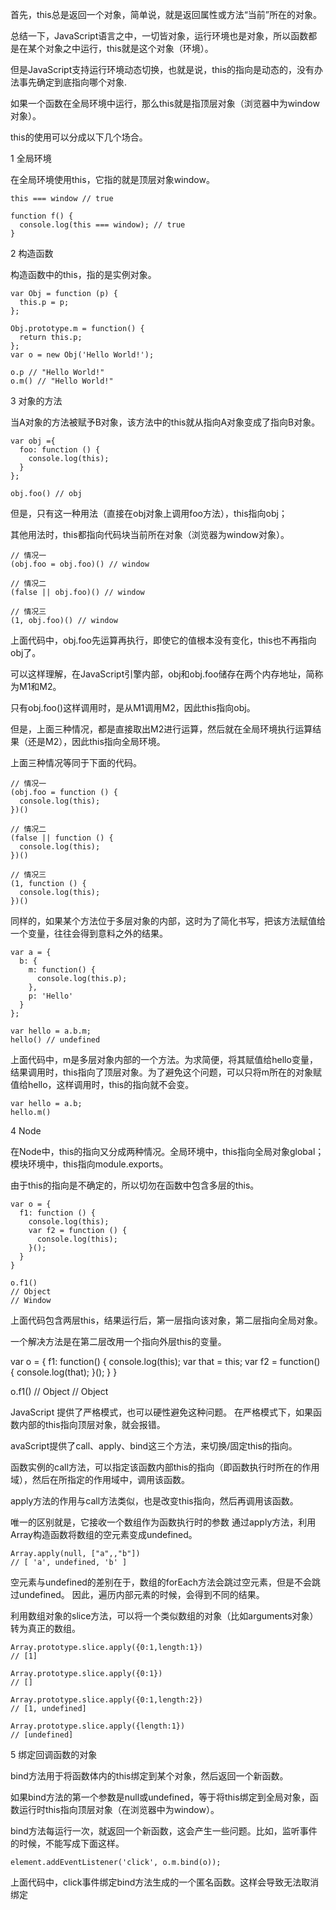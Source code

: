 
首先，this总是返回一个对象，简单说，就是返回属性或方法“当前”所在的对象。

总结一下，JavaScript语言之中，一切皆对象，运行环境也是对象，所以函数都是在某个对象之中运行，this就是这个对象（环境）。

但是JavaScript支持运行环境动态切换，也就是说，this的指向是动态的，没有办法事先确定到底指向哪个对象.

如果一个函数在全局环境中运行，那么this就是指顶层对象（浏览器中为window对象）。

this的使用可以分成以下几个场合。

1 全局环境

在全局环境使用this，它指的就是顶层对象window。

    this === window // true

    function f() {
      console.log(this === window); // true
    }

2 构造函数

构造函数中的this，指的是实例对象。

    var Obj = function (p) {
      this.p = p;
    };

    Obj.prototype.m = function() {
      return this.p;
    };
    var o = new Obj('Hello World!');

    o.p // "Hello World!"
    o.m() // "Hello World!"

3 对象的方法

当A对象的方法被赋予B对象，该方法中的this就从指向A对象变成了指向B对象。

    var obj ={
      foo: function () {
        console.log(this);
      }
    };

    obj.foo() // obj

但是，只有这一种用法（直接在obj对象上调用foo方法），this指向obj；

其他用法时，this都指向代码块当前所在对象（浏览器为window对象）。

    // 情况一
    (obj.foo = obj.foo)() // window

    // 情况二
    (false || obj.foo)() // window

    // 情况三
    (1, obj.foo)() // window

上面代码中，obj.foo先运算再执行，即使它的值根本没有变化，this也不再指向obj了。

可以这样理解，在JavaScript引擎内部，obj和obj.foo储存在两个内存地址，简称为M1和M2。

只有obj.foo()这样调用时，是从M1调用M2，因此this指向obj。

但是，上面三种情况，都是直接取出M2进行运算，然后就在全局环境执行运算结果（还是M2），因此this指向全局环境。

上面三种情况等同于下面的代码。

    // 情况一
    (obj.foo = function () {
      console.log(this);
    })()

    // 情况二
    (false || function () {
      console.log(this);
    })()

    // 情况三
    (1, function () {
      console.log(this);
    })()

同样的，如果某个方法位于多层对象的内部，这时为了简化书写，把该方法赋值给一个变量，往往会得到意料之外的结果。

    var a = {
      b: {
        m: function() {
          console.log(this.p);
        },
        p: 'Hello'
      }
    };

    var hello = a.b.m;
    hello() // undefined

上面代码中，m是多层对象内部的一个方法。为求简便，将其赋值给hello变量，结果调用时，this指向了顶层对象。为了避免这个问题，可以只将m所在的对象赋值给hello，这样调用时，this的指向就不会变。

    var hello = a.b;
    hello.m() 


4  Node

在Node中，this的指向又分成两种情况。全局环境中，this指向全局对象global；模块环境中，this指向module.exports。


由于this的指向是不确定的，所以切勿在函数中包含多层的this。

    var o = {
      f1: function () {
        console.log(this);
        var f2 = function () {
          console.log(this);
        }();
      }
    }

    o.f1()
    // Object
    // Window

上面代码包含两层this，结果运行后，第一层指向该对象，第二层指向全局对象。

一个解决方法是在第二层改用一个指向外层this的变量。

  var o = {
    f1: function() {
      console.log(this);
      var that = this;
      var f2 = function() {
        console.log(that);
      }();
    }
  }

  o.f1()
  // Object
  // Object

JavaScript 提供了严格模式，也可以硬性避免这种问题。
在严格模式下，如果函数内部的this指向顶层对象，就会报错。

avaScript提供了call、apply、bind这三个方法，来切换/固定this的指向。

函数实例的call方法，可以指定该函数内部this的指向（即函数执行时所在的作用域），然后在所指定的作用域中，调用该函数。

apply方法的作用与call方法类似，也是改变this指向，然后再调用该函数。

唯一的区别就是，它接收一个数组作为函数执行时的参数
通过apply方法，利用Array构造函数将数组的空元素变成undefined。

    Array.apply(null, ["a",,"b"])
    // [ 'a', undefined, 'b' ]

空元素与undefined的差别在于，数组的forEach方法会跳过空元素，但是不会跳过undefined。
因此，遍历内部元素的时候，会得到不同的结果。

利用数组对象的slice方法，可以将一个类似数组的对象（比如arguments对象）转为真正的数组。

    Array.prototype.slice.apply({0:1,length:1})
    // [1]

    Array.prototype.slice.apply({0:1})
    // []

    Array.prototype.slice.apply({0:1,length:2})
    // [1, undefined]

    Array.prototype.slice.apply({length:1})
    // [undefined]

5  绑定回调函数的对象

bind方法用于将函数体内的this绑定到某个对象，然后返回一个新函数。

如果bind方法的第一个参数是null或undefined，等于将this绑定到全局对象，函数运行时this指向顶层对象（在浏览器中为window）。

bind方法每运行一次，就返回一个新函数，这会产生一些问题。比如，监听事件的时候，不能写成下面这样。

    element.addEventListener('click', o.m.bind(o));

上面代码中，click事件绑定bind方法生成的一个匿名函数。这样会导致无法取消绑定